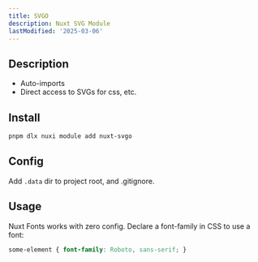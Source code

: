 ```yaml
---
title: SVGO
description: Nuxt SVG Module
lastModified: '2025-03-06'
---
```


## Description

- Auto-imports
- Direct access to SVGs for css, etc.

## Install

```bash
pnpm dlx nuxi module add nuxt-svgo
```

## Config

Add `.data` dir to project root, and .gitignore.

## Usage

Nuxt Fonts works with zero config.  Declare a font-family in CSS to use a font:

```css
some-element { font-family: Roboto, sans-serif; }
```
